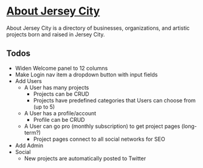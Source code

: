 # [About Jersey City](http://www.aboutjerseycity.com)

About Jersey City is a directory of businesses, organizations, and artistic projects born and raised in Jersey City.

## Todos

* Widen Welcome panel to 12 columns
* Make Login nav item a dropdown button with input fields
* Add Users
	* A User has many projects
		* Projects can be CRUD
		* Projects have predefined categories that Users can choose from (up to 5)
	* A User has a profile/account
		* Profile can be CRUD
	* A User can go pro (monthly subscription) to get project pages (long-term?)
		* Project pages connect to all social networks for SEO
* Add Admin
* Social
	* New projects are automatically posted to Twitter